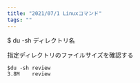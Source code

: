 ```yaml
---
title: "2021/07/1 Linuxコマンド"
tags: ""
---
```


$ du -sh  ディレクトリ名

指定ディレクトリのファイルサイズを確認する

    $du -sh review
    3.8M	review
